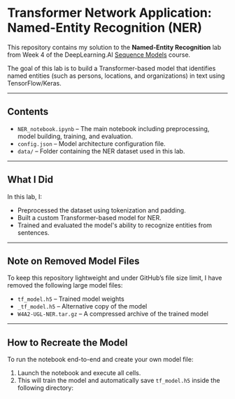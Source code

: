 # Transformer Network Application: Named-Entity Recognition (NER)

This repository contains my solution to the **Named-Entity Recognition** lab from Week 4 of the DeepLearning.AI [Sequence Models](https://www.coursera.org/learn/nlp-sequence-models) course.

The goal of this lab is to build a Transformer-based model that identifies named entities (such as persons, locations, and organizations) in text using TensorFlow/Keras.

---

##  Contents

- `NER_notebook.ipynb` – The main notebook including preprocessing, model building, training, and evaluation.
- `config.json` – Model architecture configuration file.
- `data/` – Folder containing the NER dataset used in this lab.

---

##  What I Did

In this lab, I:
- Preprocessed the dataset using tokenization and padding.
- Built a custom Transformer-based model for NER.
- Trained and evaluated the model's ability to recognize entities from sentences.

---

##  Note on Removed Model Files

To keep this repository lightweight and under GitHub’s file size limit, I have removed the following large model files:

- `tf_model.h5` – Trained model weights
- `_tf_model.h5` – Alternative copy of the model
- `W4A2-UGL-NER.tar.gz` – A compressed archive of the trained model

---

##  How to Recreate the Model

To run the notebook end-to-end and create your own model file:

1. Launch the notebook and execute all cells.
2. This will train the model and automatically save `tf_model.h5` inside the following directory:

